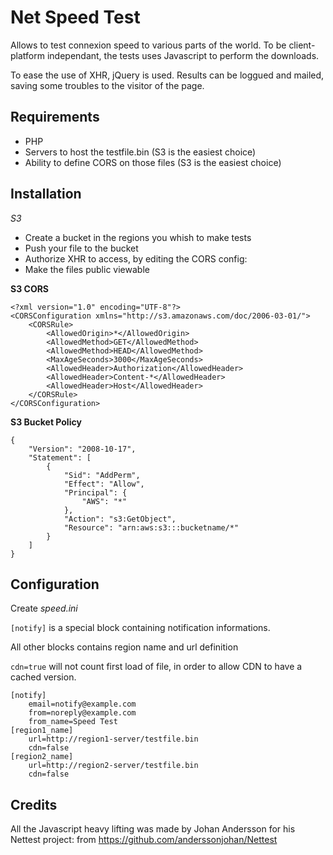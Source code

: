 Net Speed Test
==============

Allows to test connexion speed to various parts of the world. To be client-platform independant, the tests uses Javascript to perform the downloads.

To ease the use of XHR, jQuery is used. Results can be loggued and mailed, saving some troubles to the visitor of the page.

Requirements
------------
- PHP
- Servers to host the testfile.bin (S3 is the easiest choice)
- Ability to define CORS on those files (S3 is the easiest choice)

Installation
------------
*S3*

- Create a bucket in the regions you whish to make tests
- Push your file to the bucket
- Authorize XHR to access, by editing the CORS config:
- Make the files public viewable

**S3 CORS**

    <?xml version="1.0" encoding="UTF-8"?>
    <CORSConfiguration xmlns="http://s3.amazonaws.com/doc/2006-03-01/">
        <CORSRule>
            <AllowedOrigin>*</AllowedOrigin>
            <AllowedMethod>GET</AllowedMethod>
            <AllowedMethod>HEAD</AllowedMethod>
            <MaxAgeSeconds>3000</MaxAgeSeconds>
            <AllowedHeader>Authorization</AllowedHeader>
            <AllowedHeader>Content-*</AllowedHeader>
            <AllowedHeader>Host</AllowedHeader>
        </CORSRule>
    </CORSConfiguration>

**S3 Bucket Policy**

    {
        "Version": "2008-10-17",
        "Statement": [
            {
                "Sid": "AddPerm",
                "Effect": "Allow",
                "Principal": {
                    "AWS": "*"
                },
                "Action": "s3:GetObject",
                "Resource": "arn:aws:s3:::bucketname/*"
            }
        ]
    }

Configuration
-------------
Create *speed.ini*

<code>[notify]</code> is a special block containing notification informations.

All other blocks contains region name and url definition

<code>cdn=true</code> will not count first load of file, in order to allow CDN to have a cached version.

    [notify]
        email=notify@example.com
        from=noreply@example.com
        from_name=Speed Test
    [region1_name]
        url=http://region1-server/testfile.bin
        cdn=false
    [region2_name]
        url=http://region2-server/testfile.bin
        cdn=false

Credits
-------

All the Javascript heavy lifting was made by Johan Andersson for his Nettest project: from https://github.com/anderssonjohan/Nettest
